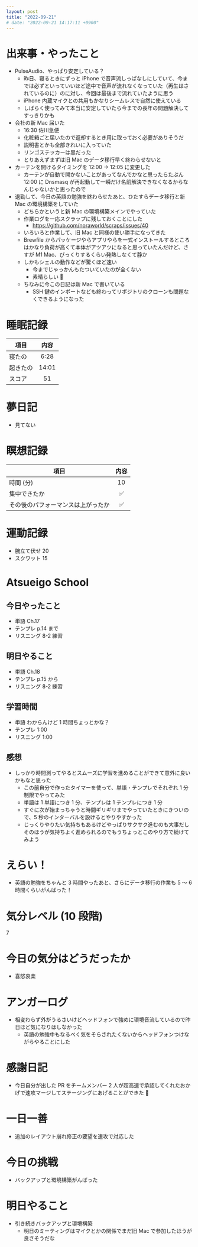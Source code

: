 ```yaml
---
layout: post
title: "2022-09-21"
# date: "2022-09-21 14:17:11 +0900"
---
```


# 出来事・やったこと
* PulseAudio、やっぱり安定している？
    * 昨日、寝るときにずっと iPhone で音声流しっぱなしにしていて、今までは必ずといっていいほど途中で音声が流れなくなっていた（再生はされているのに）のに対し、今回は最後まで流れていたように思う
    * iPhone 内蔵マイクとの共用もかなりシームレスで自然に使えている
    * しばらく使ってみて本当に安定していたら今までの長年の問題解決してすっきりかも
* 会社の新 Mac 届いた
    * 16:30 佐川急便
    * 化粧箱ごと届いたので返却するとき用に取っておく必要がありそうだ
    * 説明書とかも全部きれいに入っていた
    * リンゴステッカーは黒だった
    * とりあえずまずは旧 Mac のデータ移行早く終わらせないと
* カーテンを開けるタイミングを 12:00 → 12:05 に変更した
    * カーテンが自動で開かないことがあってなんでかなと思ったらたぶん 12:00 に Dnsmasq が再起動して一瞬だけ名前解決できなくなるからなんじゃないかと思ったので
* 退勤して、今日の英語の勉強を終わらせたあと、ひたすらデータ移行と新 Mac の環境構築をしていた
    * どちらかというと新 Mac の環境構築メインでやっていた
    * 作業ログを一応スクラップに残しておくことにした
        * https://github.com/noraworld/scraps/issues/40
    * いろいろと作業して、旧 Mac と同様の使い勝手になってきた
    * Brewfile からパッケージやらアプリやらを一式インストールするところはかなり負荷が高くて本体がアツアツになると思っていたんだけど、さすが M1 Mac、びっくりするくらい発熱しなくて静か
    * しかもシェルの動作などが驚くほど速い
        * 今までじゃっかんもたついていたのが全くない
        * 素晴らしい 👏
    * ちなみに今この日記は新 Mac で書いている
        * SSH 鍵のインポートなども終わってリポジトリのクローンも問題なくできるようになった



# 睡眠記録

| 項目 | 内容 |
| --- | :---: |
| 寝たの | 6:28 |
| 起きたの | 14:01 |
| スコア | 51 |



# 夢日記
* 見てない



# 瞑想記録

| 項目 | 内容 |
| --- | :---: |
| 時間 (分) | 10 |
| 集中できたか | ✅ |
| その後のパフォーマンスは上がったか | ✅ |



# 運動記録
* 腕立て伏せ 20
* スクワット 15



# Atsueigo School
## 今日やったこと
* 単語 Ch.17
* テンプレ p.14 まで
* リスニング 8-2 練習

## 明日やること
* 単語 Ch.18
* テンプレ p.15 から
* リスニング 8-2 練習

## 学習時間
* 単語 わからんけど 1 時間ちょっとかな？
* テンプレ 1:00
* リスニング 1:00

## 感想
* しっかり時間測ってやるとスムーズに学習を進めることができて意外に良いかもなと思った
    * この前自分で作ったタイマーを使って、単語・テンプレでそれぞれ 1 分制限でやってみた
    * 単語は 1 単語につき 1 分、テンプレは 1 テンプレにつき 1 分
    * すぐに次が始まっちゃうと時間ギリギリまでやっていたときにきついので、5 秒のインターバルを設けるとやりやすかった
    * じっくりやりたい気持ちもあるけどやっぱりサクサク進むのも大事だしそのほうが気持ちよく進められるのでもうちょっとこのやり方で続けてみよう



# えらい！
* 英語の勉強をちゃんと 3 時間やったあと、さらにデータ移行の作業も 5 〜 6 時間くらいがんばった！



# 気分レベル (10 段階)
7



# 今日の気分はどうだったか
* 喜怒哀楽



# アンガーログ
* 相変わらず外がうるさいけどヘッドフォンで強めに環境音流しているので昨日ほど気になりはしなかった
    * 英語の勉強中もなるべく気をそらされたくないからヘッドフォンつけながらやることにした



# 感謝日記
* 今日自分が出した PR をチームメンバー 2 人が超高速で承認してくれたおかげで速攻マージしてステージングにあげることができた 🙏



# 一日一善
* 追加のレイアウト崩れ修正の要望を速攻で対応した



# 今日の挑戦
* バックアップと環境構築がんばった



# 明日やること
* 引き続きバックアップと環境構築
    * 明日のミーティングはマイクとかの関係でまだ旧 Mac で参加したほうが良さそうだな
